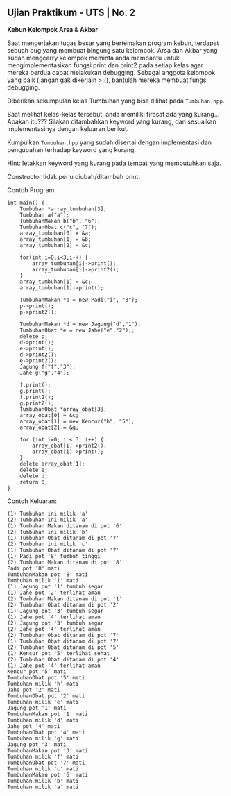 ## Ujian Praktikum - UTS | No. 2

**Kebun Kelompok Arsa & Akbar**

Saat mengerjakan tugas besar yang bertemakan program kebun, terdapat sebuah bug yang membuat bingung satu kelompok. Arsa dan Akbar yang sudah mengcarry kelompok meminta anda membantu untuk mengimplementasikan fungsi print dan print2 pada setiap kelas agar mereka berdua dapat melakukan debugging. Sebagai anggota kelompok yang baik (jangan gak dikerjain >:(), bantulah mereka membuat fungsi debugging.

Diberikan sekumpulan kelas Tumbuhan yang bisa dilihat pada `Tumbuhan.hpp`.

Saat melihat kelas-kelas tersebut, anda memiliki firasat ada yang kurang... Apakah itu??? Silakan ditambahkan keyword yang kurang, dan sesuaikan implementasinya dengan keluaran berikut.

Kumpulkan `Tumbuhan.hpp` yang sudah disertai dengan implementasi dan pengubahan terhadap keyword yang kurang.

Hint: letakkan keyword yang kurang pada tempat yang membutuhkan saja.

Constructor tidak perlu diubah/ditambah print.

Contoh Program:
```
int main() {
	Tumbuhan *array_tumbuhan[3];
	Tumbuhan a("a");
	TumbuhanMakan b("b", "6");
	TumbuhanObat c("c", "7");
	array_tumbuhan[0] = &a;
	array_tumbuhan[1] = &b;
	array_tumbuhan[2] = &c;

	for(int i=0;i<3;i++) {
		array_tumbuhan[i]->print();
        array_tumbuhan[i]->print2();
	}
	array_tumbuhan[1] = &c;
	array_tumbuhan[1]->print();

    TumbuhanMakan *p = new Padi("i", "8");
    p->print();
    p->print2();

	TumbuhanMakan *d = new Jagung("d","1");
	TumbuhanObat *e = new Jahe("e","2");;
    delete p;
	d->print();
	e->print();
    d->print2();
    e->print2();
	Jagung f("f","3");
	Jahe g("g","4");

	f.print();
	g.print();
    f.print2();
    g.print2();
    TumbuhanObat *array_obat[3];
    array_obat[0] = &c;
    array_obat[1] = new Kencur("h", "5");
    array_obat[2] = &g;

    for (int i=0; i < 3; i++) {
        array_obat[i]->print2();
        array_obat[i]->print();
    }
    delete array_obat[1];
	delete e;
	delete d;
	return 0;
}
```

Contoh Keluaran:
```
(1) Tumbuhan ini milik 'a'
(2) Tumbuhan ini milik 'a'
(1) Tumbuhan Makan ditanam di pot '6'
(2) Tumbuhan ini milik 'b'
(1) Tumbuhan Obat ditanam di pot '7'
(2) Tumbuhan ini milik 'c'
(1) Tumbuhan Obat ditanam di pot '7'
(1) Padi pot '8' tumbuh tinggi
(2) Tumbuhan Makan ditanam di pot '8'
Padi pot '8' mati
TumbuhanMakan pot '8' mati
Tumbuhan milik 'i' mati
(1) Jagung pot '1' tumbuh segar
(1) Jahe pot '2' terlihat aman
(2) Tumbuhan Makan ditanam di pot '1'
(2) Tumbuhan Obat ditanam di pot '2'
(1) Jagung pot '3' tumbuh segar
(1) Jahe pot '4' terlihat aman
(2) Jagung pot '3' tumbuh segar
(2) Jahe pot '4' terlihat aman
(2) Tumbuhan Obat ditanam di pot '7'
(1) Tumbuhan Obat ditanam di pot '7'
(2) Tumbuhan Obat ditanam di pot '5'
(1) Kencur pot '5' terlihat sehat
(2) Tumbuhan Obat ditanam di pot '4'
(1) Jahe pot '4' terlihat aman
Kencur pot '5' mati
TumbuhanObat pot '5' mati
Tumbuhan milik 'h' mati
Jahe pot '2' mati
TumbuhanObat pot '2' mati
Tumbuhan milik 'e' mati
Jagung pot '1' mati
TumbuhanMakan pot '1' mati
Tumbuhan milik 'd' mati
Jahe pot '4' mati
TumbuhanObat pot '4' mati
Tumbuhan milik 'g' mati
Jagung pot '3' mati
TumbuhanMakan pot '3' mati
Tumbuhan milik 'f' mati
TumbuhanObat pot '7' mati
Tumbuhan milik 'c' mati
TumbuhanMakan pot '6' mati
Tumbuhan milik 'b' mati
Tumbuhan milik 'a' mati
```
